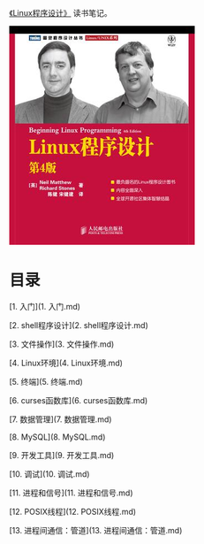 [《Linux程序设计》](https://book.douban.com/subject/4831448/) 读书笔记。

![](img/cover.jpg)

# 目录

[1. 入门](1. 入门.md)

[2. shell程序设计](2. shell程序设计.md)

[3. 文件操作](3. 文件操作.md)

[4. Linux环境](4. Linux环境.md)

[5. 终端](5. 终端.md)

[6. curses函数库](6. curses函数库.md)

[7. 数据管理](7. 数据管理.md)

[8. MySQL](8. MySQL.md)

[9. 开发工具](9. 开发工具.md)

[10. 调试](10. 调试.md)

[11. 进程和信号](11. 进程和信号.md)

[12. POSIX线程](12. POSIX线程.md)

[13. 进程间通信：管道](13. 进程间通信：管道.md)

